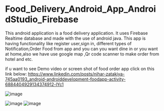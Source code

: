 # Food_Delivery_Android_App_AndroidStudio_Firebase
This android application is a food delivery application. 
It uses Firebase Realtime database and made with the use of android java.
This app is having functionality like register user,sign in, different types of Notification,Order Food from app and you can you want dine in or you want at home,also we have use google map ,Qr code scanner to make order from hotel and etc. 


if u want to see Demo video or screen shot of food order app click on this link below: 
https://www.linkedin.com/posts/nihar-zatakiya-745aa0193_android-androiddevelopment-foodapp-activity-6884404929134374912-lYc1


![image](https://user-images.githubusercontent.com/71659827/148178152-2d701e46-15b7-4792-98e2-af5c75367dfa.png)

![image](https://user-images.githubusercontent.com/71659827/148177741-765801f2-76fb-4833-bb46-f6629fad9ea0.png)
![image](https://user-images.githubusercontent.com/71659827/148177825-9d38e213-a8df-419a-a171-d8136b81f21a.png)


